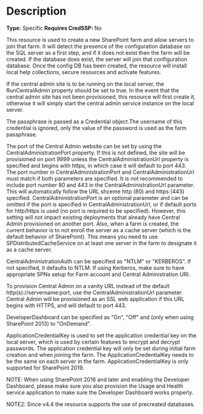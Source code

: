 # Description

**Type:** Specific
**Requires CredSSP:** No

This resource is used to create a new SharePoint farm and allow servers to
join that farm. It will detect the presence of the configuration database
on the SQL server as a first step, and if it does not exist then the farm
will be created. If the database does exist, the server will join that
configuration database. Once the config DB has been created, the
resource will install local help collections, secure resources and activate
features.

If the central admin site is to be running on the local server, the
RunCentralAdmin property should be set to true. In the event that the central
admin site has not been provisioned, this resource will first create it,
otherwise it will simply start the central admin service instance on the
local server.

The passphrase is passed as a Credential object.The username of this
credential is ignored, only the value of the password is used as the farm
passphrase.

The port of the Central Admin website can be set by using the
CentralAdministrationPort property. If this is not defined, the site will be
provisioned on port 9999 unless the CentralAdministrationUrl property is
specified and begins with https, in which case it will default to port 443.
The port number in CentralAdministrationPort and CentralAdministrationUrl must
match if both parameters are specified. It is not recommended to include port
number 80 and 443 in the CentralAdministrationUrl parameter. This will
automatically follow the URL shceme http (80) and https (443) specified.
CentralAdministrationPort is an optional parameter and can be omitted if the
port is specified in CentralAdministrationUrl, or if default ports for
http/https is used (no port is required to be specified).
However, this setting will not impact existing deployments that already have
Central Admin provisioned on another port. Also, when a farm is created, the
current behavior is to not enroll the server as a cache server (which is the
default behavior of SharePoint). This means you need to use
SPDistributedCacheService on at least one server in the farm to designate it
as a cache server.

CentralAdministrationAuth can be specified as "NTLM" or "KERBEROS". If not
specified, it defaults to NTLM. If using Kerberos, make sure to have
appropriate SPNs setup for Farm account and Central Administration URI.

To provision Central Admin on a vanity URL instead of the default
http(s)://servername:port, use the CentralAdministrationUrl parameter.
Central Admin will be provisioned as an SSL web application if this URL
begins with HTTPS, and will default to port 443.

DeveloperDashboard can be specified as "On", "Off" and (only when using
SharePoint 2013) to "OnDemand".

ApplicationCredentialKey is used to set the application credential key on the
local server, which is used by certain features to encrypt and decrypt passwords.
The application credential key will only be set during initial farm creation and
when joining the farm. The ApplicationCredentialKey needs to be the same on each
server in the farm. ApplicationCredentialKey is only supported for SharePoint 2019.

NOTE:
When using SharePoint 2016 and later and enabling the Developer Dashboard,
please make sure you also provision the Usage and Health service application
to make sure the Developer Dashboard works properly.

NOTE2:
Since v4.4 the resource supports the use of precreated databases.
